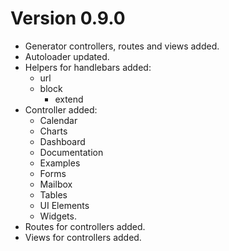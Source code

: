 # Version 0.9.0

* Generator controllers, routes and views added.
* Autoloader updated.
* Helpers for handlebars added:
  - url
  - block
	- extend
* Controller added: 
	- Calendar
	- Charts
	- Dashboard
	- Documentation
	- Examples
	- Forms
	- Mailbox
	- Tables
	- UI Elements
	- Widgets.
* Routes for controllers added.
* Views for controllers added.